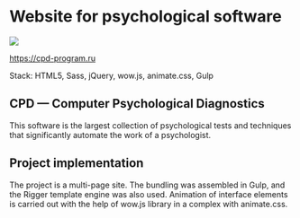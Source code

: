# Website for psychological software

![](https://cpd-program.ru/img/design.png)

https://cpd-program.ru

Stack: HTML5, Sass, jQuery, wow.js, animate.css, Gulp

## CPD — Computer Psychological Diagnostics

This software is the largest collection of psychological tests and techniques that significantly automate the work of a psychologist.

## Project implementation

The project is a multi-page site. The bundling was assembled in Gulp, and the Rigger template engine was also used. Animation of interface elements is carried out with the help of wow.js library in a complex with animate.css.
